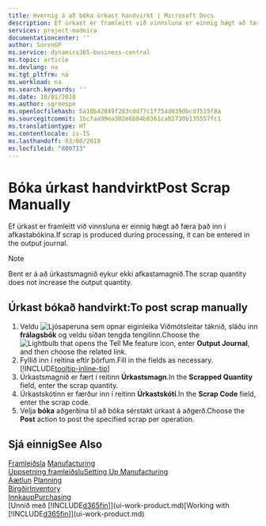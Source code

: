 ```yaml
---
title: Hvernig á að bóka úrkast handvirkt | Microsoft Docs
description: Ef úrkast er framleitt við vinnsluna er einnig hægt að færa það inn í afkastabókina. Bent er á að úrkastsmagnið eykur ekki afkastamagnið.
services: project-madeira
documentationcenter: ''
author: SorenGP
ms.service: dynamics365-business-central
ms.topic: article
ms.devlang: na
ms.tgt_pltfrm: na
ms.workload: na
ms.search.keywords: ''
ms.date: 10/01/2018
ms.author: sgroespe
ms.openlocfilehash: 5a10b42849f283cdd77c1f754d039dbcd7515f8a
ms.sourcegitcommit: 1bcfaa99ea302e6b84b8361ca02730b135557fc1
ms.translationtype: HT
ms.contentlocale: is-IS
ms.lasthandoff: 03/08/2019
ms.locfileid: "800713"
---
```

# <a name="post-scrap-manually"></a><span data-ttu-id="06ca4-104">Bóka úrkast handvirkt</span><span class="sxs-lookup"><span data-stu-id="06ca4-104">Post Scrap Manually</span></span>
<span data-ttu-id="06ca4-105">Ef úrkast er framleitt við vinnsluna er einnig hægt að færa það inn í afkastabókina.</span><span class="sxs-lookup"><span data-stu-id="06ca4-105">If scrap is produced during processing, it can be entered in the output journal.</span></span> 

> [!NOTE]
> <span data-ttu-id="06ca4-106">Bent er á að úrkastsmagnið eykur ekki afkastamagnið.</span><span class="sxs-lookup"><span data-stu-id="06ca4-106">The scrap quantity does not increase the output quantity.</span></span>  

## <a name="to-post-scrap-manually"></a><span data-ttu-id="06ca4-107">Úrkast bókað handvirkt:</span><span class="sxs-lookup"><span data-stu-id="06ca4-107">To post scrap manually</span></span>  
1. <span data-ttu-id="06ca4-108">Veldu ![Ljósaperuna sem opnar eiginleika Viðmótsleitar](media/ui-search/search_small.png "Segðu mér hvað þú vilt gera") táknið, sláðu inn **frálagsbók** og veldu síðan tengda tengilinn.</span><span class="sxs-lookup"><span data-stu-id="06ca4-108">Choose the ![Lightbulb that opens the Tell Me feature](media/ui-search/search_small.png "Tell me what you want to do") icon, enter **Output Journal**, and then choose the related link.</span></span>  
2. <span data-ttu-id="06ca4-109">Fyllið inn í reitina eftir þörfum.</span><span class="sxs-lookup"><span data-stu-id="06ca4-109">Fill in the fields as necessary.</span></span> [!INCLUDE[tooltip-inline-tip](includes/tooltip-inline-tip_md.md)]  
3. <span data-ttu-id="06ca4-110">Úrkastsmagnið er fært í reitinn **Úrkastsmagn**.</span><span class="sxs-lookup"><span data-stu-id="06ca4-110">In the **Scrapped Quantity** field, enter the scrap quantity.</span></span>  
4. <span data-ttu-id="06ca4-111">Úrkastskótinn er færður inn í reitinn **Úrkastskóti**.</span><span class="sxs-lookup"><span data-stu-id="06ca4-111">In the **Scrap Code** field, enter the scrap code.</span></span>  
5. <span data-ttu-id="06ca4-112">Velja **bóka** aðgerðina til að bóka sérstakt úrkast á aðgerð.</span><span class="sxs-lookup"><span data-stu-id="06ca4-112">Choose the **Post** action to post the specified scrap per operation.</span></span>  

## <a name="see-also"></a><span data-ttu-id="06ca4-113">Sjá einnig</span><span class="sxs-lookup"><span data-stu-id="06ca4-113">See Also</span></span>  
<span data-ttu-id="06ca4-114">[Framleiðsla](production-manage-manufacturing.md)  </span><span class="sxs-lookup"><span data-stu-id="06ca4-114">[Manufacturing](production-manage-manufacturing.md)  </span></span>  
[<span data-ttu-id="06ca4-115">Uppsetning framleiðslu</span><span class="sxs-lookup"><span data-stu-id="06ca4-115">Setting Up Manufacturing</span></span>](production-configure-production-processes.md)  
<span data-ttu-id="06ca4-116">[Áætlun](production-planning.md)    </span><span class="sxs-lookup"><span data-stu-id="06ca4-116">[Planning](production-planning.md)    </span></span>  
[<span data-ttu-id="06ca4-117">Birgðir</span><span class="sxs-lookup"><span data-stu-id="06ca4-117">Inventory</span></span>](inventory-manage-inventory.md)  
[<span data-ttu-id="06ca4-118">Innkaup</span><span class="sxs-lookup"><span data-stu-id="06ca4-118">Purchasing</span></span>](purchasing-manage-purchasing.md)  
<span data-ttu-id="06ca4-119">[Unnið með [!INCLUDE[d365fin](includes/d365fin_md.md)]](ui-work-product.md)</span><span class="sxs-lookup"><span data-stu-id="06ca4-119">[Working with [!INCLUDE[d365fin](includes/d365fin_md.md)]](ui-work-product.md)</span></span>
